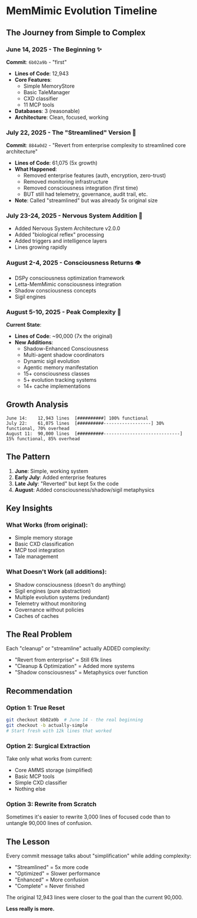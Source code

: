 # MemMimic Evolution Timeline

## The Journey from Simple to Complex

### June 14, 2025 - The Beginning ✨
**Commit**: `6b02a9b` - "first"
- **Lines of Code**: 12,943
- **Core Features**:
  - Simple MemoryStore
  - Basic TaleManager
  - CXD classifier
  - 11 MCP tools
- **Databases**: 3 (reasonable)
- **Architecture**: Clean, focused, working

### July 22, 2025 - The "Streamlined" Version 🎯
**Commit**: `884a0d2` - "Revert from enterprise complexity to streamlined core architecture"
- **Lines of Code**: 61,075 (5x growth)
- **What Happened**:
  - Removed enterprise features (auth, encryption, zero-trust)
  - Removed monitoring infrastructure
  - Removed consciousness integration (first time)
  - BUT still had telemetry, governance, audit trail, etc.
- **Note**: Called "streamlined" but was already 5x original size

### July 23-24, 2025 - Nervous System Addition 🧠
- Added Nervous System Architecture v2.0.0
- Added "biological reflex" processing
- Added triggers and intelligence layers
- Lines growing rapidly

### August 2-4, 2025 - Consciousness Returns 👁️
- DSPy consciousness optimization framework
- Letta-MemMimic consciousness integration
- Shadow consciousness concepts
- Sigil engines

### August 5-10, 2025 - Peak Complexity 🌋
**Current State**:
- **Lines of Code**: ~90,000 (7x the original)
- **New Additions**:
  - Shadow-Enhanced Consciousness
  - Multi-agent shadow coordinators
  - Dynamic sigil evolution
  - Agentic memory manifestation
  - 15+ consciousness classes
  - 5+ evolution tracking systems
  - 14+ cache implementations

## Growth Analysis

```
June 14:    12,943 lines  [##########] 100% functional
July 22:    61,075 lines  [##########------------------] 30% functional, 70% overhead
August 11:  90,000 lines  [##########-----------------------------] 15% functional, 85% overhead
```

## The Pattern

1. **June**: Simple, working system
2. **Early July**: Added enterprise features
3. **Late July**: "Reverted" but kept 5x the code
4. **August**: Added consciousness/shadow/sigil metaphysics

## Key Insights

### What Works (from original):
- Simple memory storage
- Basic CXD classification
- MCP tool integration
- Tale management

### What Doesn't Work (all additions):
- Shadow consciousness (doesn't do anything)
- Sigil engines (pure abstraction)
- Multiple evolution systems (redundant)
- Telemetry without monitoring
- Governance without policies
- Caches of caches

## The Real Problem

Each "cleanup" or "streamline" actually ADDED complexity:
- "Revert from enterprise" = Still 61k lines
- "Cleanup & Optimization" = Added more systems
- "Shadow consciousness" = Metaphysics over function

## Recommendation

### Option 1: True Reset
```bash
git checkout 6b02a9b  # June 14 - the real beginning
git checkout -b actually-simple
# Start fresh with 12k lines that worked
```

### Option 2: Surgical Extraction
Take only what works from current:
- Core AMMS storage (simplified)
- Basic MCP tools
- Simple CXD classifier
- Nothing else

### Option 3: Rewrite from Scratch
Sometimes it's easier to rewrite 3,000 lines of focused code than to untangle 90,000 lines of confusion.

## The Lesson

Every commit message talks about "simplification" while adding complexity:
- "Streamlined" = 5x more code
- "Optimized" = Slower performance
- "Enhanced" = More confusion
- "Complete" = Never finished

The original 12,943 lines were closer to the goal than the current 90,000.

**Less really is more.**